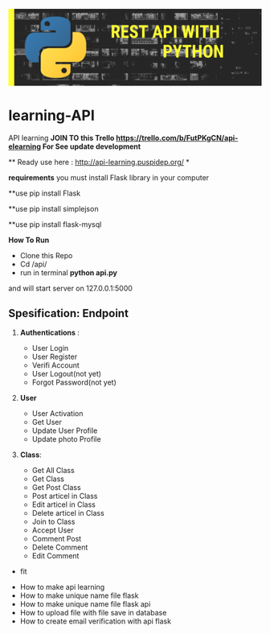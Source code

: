![Alt text](https://raw.githubusercontent.com/nurchulis/learning-API/master/Rest%20API%20with%20python.png?raw=true "Title")

# learning-API
API learning
**JOIN TO this Trello https://trello.com/b/FutPKgCN/api-elearning For See update development**

** Ready use here : http://api-learning.puspidep.org/ *

**requirements**
you must install Flask library in your computer

**use pip install Flask

**use pip install simplejson

**use pip install flask-mysql

**How To Run**
- Clone this Repo
- Cd /api/
- run in terminal **python api.py**


and will start server on 127.0.0.1:5000


Spesification: Endpoint
----------------
1. **Authentications** :
    - User Login
    - User Register
    - Verifi Account
    - User Logout(not yet)
    - Forgot Password(not yet)
   
2. **User**
    - User Activation
    - Get User
    - Update User Profile
    - Update photo Profile

3. **Class**:
    - Get All Class
    - Get Class
    - Get Post Class
    - Post articel in Class
    - Edit articel in Class
    - Delete articel in Class 
    - Join to Class
    - Accept User
    - Comment Post
    - Delete Comment
    - Edit Comment
    

+ fit
- How to make api learning
- How to make unique name file flask
- How to make unique name file flask api
- How to upload file with file save in database
- How to create email verification with api flask


